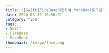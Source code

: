 ```yaml
---
title: '[Swift]FireBase이용하여 faceBook로그인'
date: 2020-08-11 16:58:51
category: "ios"
tags:
- Swift
- FireBase
- FaceBook
thumbnail: /image/face.png
---
```





